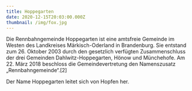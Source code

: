 ```yaml
---
title: Hoppegarten
date: 2020-12-15T20:03:00.000Z
thumbnail: /img/fox.jpg
---
```

Die Rennbahngemeinde Hoppegarten ist eine amtsfreie Gemeinde im Westen des Landkreises Märkisch-Oderland in Brandenburg. Sie entstand zum 26. Oktober 2003 durch den gesetzlich verfügten Zusammenschluss der drei Gemeinden Dahlwitz-Hoppegarten, Hönow und Münchehofe. Am 22. März 2018 beschloss die Gemeindevertretung den Namenszusatz „Rennbahngemeinde“.\[2]



Der Name Hoppegarten leitet sich von Hopfen her.
